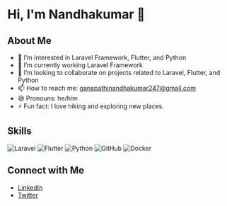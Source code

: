 # Hi, I'm Nandhakumar 👋

## About Me
- 👀 I’m interested in Laravel Framework, Flutter, and Python
- 🌱 I’m currently working Laravel Framework
- 💞️ I’m looking to collaborate on projects related to Laravel, Flutter, and Python
- 📫 How to reach me: ganapathinandhakumar247@gmail.com
- 😄 Pronouns: he/him
- ⚡ Fun fact: I love hiking and exploring new places.

## Skills
![Laravel](https://img.shields.io/badge/Laravel-%23FF2D20.svg?style=for-the-badge&logo=laravel&logoColor=white)
![Flutter](https://img.shields.io/badge/Flutter-%2302569B.svg?style=for-the-badge&logo=Flutter&logoColor=white)
![Python](https://img.shields.io/badge/Python-%233776AB.svg?style=for-the-badge&logo=python&logoColor=white)
![GitHub](https://img.shields.io/badge/GitHub-%244776AB.svg?style=for-the-badge&logo=python&logoColor=white)
![Docker](https://img.shields.io/badge/Docker-%244776CC.svg?style=for-the-badge&logo=python&logoColor=white)


## Connect with Me
- [LinkedIn](https://www.linkedin.com/in/yourprofile)
- [Twitter](https://twitter.com/yourprofile)
